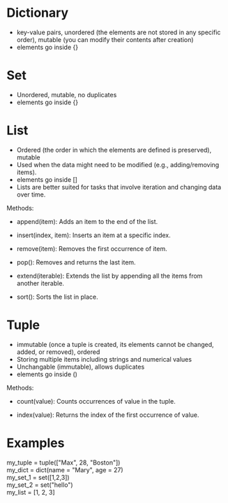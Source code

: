 
# Dictionary
- key-value pairs, unordered (the elements are not stored in any specific order), mutable (you can modify their contents after creation)
- elements go inside {}

# Set
- Unordered, mutable, no duplicates
- elements go inside {}

# List
- Ordered (the order in which the elements are defined is preserved), mutable
- Used when the data might need to be modified (e.g., adding/removing items).
- elements go inside []
- Lists are better suited for tasks that involve iteration and changing data over time.

Methods:

- append(item): Adds an item to the end of the list.

- insert(index, item): Inserts an item at a specific index.

- remove(item): Removes the first occurrence of item.

- pop(): Removes and returns the last item.

- extend(iterable): Extends the list by appending all the items from another iterable.

- sort(): Sorts the list in place.

# Tuple
- immutable (once a tuple is created, its elements cannot be changed, added, or removed), ordered
- Storing multiple items including strings and numerical values
- Unchangable (immutable), allows duplicates
- elements go inside ()

Methods:
- count(value): Counts occurrences of value in the tuple.
  
- index(value): Returns the index of the first occurrence of value.

# Examples
my_tuple = tuple(["Max", 28, "Boston"])  
my_dict = dict(name = "Mary", age = 27)  
my_set_1 = set([1,2,3])  
my_set_2 = set("hello")  
my_list = [1, 2, 3]
